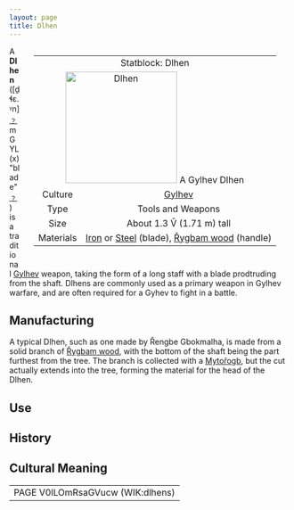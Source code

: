 ```yaml
---
layout: page
title: Dlhen
---
```



<div class="statblock" style="float: right; margin: 0px 25px 25px;">

<table style="text-align: center">
  <tr>
    <td colspan="2"> Statblock: Dlhen </td>
  </tr>
  <tr>
    <td colspan="2"> <img src="https://sidlangs.com/assets/dlhen2.jpg" alt="Dlhen" width="200" style="margin: auto;"> A Gylhev Dlhen </td>
  </tr>
  <tr>
    <td> Culture </td>
  <td> <a href="/wiki/gylhev">Gylhev</a> </td>
  </tr>
  <tr>
    <td> Type </td>
    <td> Tools and Weapons </td>
  </tr>
  <tr>
    <td> Size </td>
    <td> About 1.3 V̄ (1.71 m) tall  </td>
  </tr>
   <tr>
    <td> Materials </td>
    <td> <a href="/wiki/metallurgy">Iron</a> or <a href="/wiki/metallurgy">Steel</a> (blade), <a href="/wiki/rygbam">Řygbam wood</a> (handle)</td>
  </tr>
</table>
  
</div>

A **Dlhen** ([ḏɬɛ.ᵞn] [﹖](/wiki/help/ipa) mGYL(x) "blade" [﹖](/wiki/help/langcodes)) is a traditional [Gylhev](/wiki/gylhev) weapon, taking the form of a long staff with a blade prodtruding from the shaft. Dlhens are commonly used as a primary weapon in Gylhev warfare, and are often required for a Gyhev to fight in a battle. 

## Manufacturing

A typical Dlhen, such as one made by Řengbe Gbokmalha, is made from a solid branch of [Řygbam wood](/wiki/rygbam), with the bottom of the shaft being the part furthest from the tree. The branch is collected with a <a href="/wiki/mytorogb" data-toggle="tooltip" data-placement="top" title="A traditional Gylhev tool shaped like a wide adze">Mytořogb</a>, but the cut actually extends into the tree, forming the material for the head of the Dlhen.

## Use

## History

## Cultural Meaning

<table style="text-align: center">
  <tr>
    <td> PAGE V0lLOmRsaGVucw (WIK:dlhens) </td>
  </tr>
<table style="text-align: center">  
